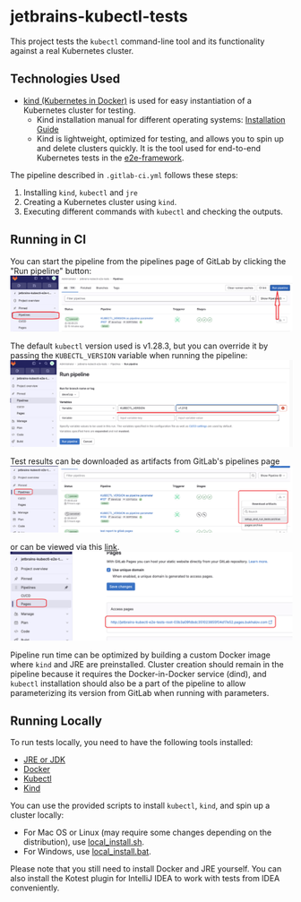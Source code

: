 # jetbrains-kubectl-tests

This project tests the `kubectl` command-line tool and its functionality against a real Kubernetes cluster.

## Technologies Used

- [kind (Kubernetes in Docker)](https://kind.sigs.k8s.io) is used for easy instantiation of a Kubernetes cluster for testing.
    - Kind installation manual for different operating systems: [Installation Guide](https://kind.sigs.k8s.io/docs/user/quick-start/#installation)
    - Kind is lightweight, optimized for testing, and allows you to spin up and delete clusters quickly. It is the tool used for end-to-end Kubernetes tests in the [e2e-framework](https://github.com/kubernetes-sigs/e2e-framework).

The pipeline described in `.gitlab-ci.yml` follows these steps:
1. Installing `kind`, `kubectl` and `jre`
2. Creating a Kubernetes cluster using `kind`.
3. Executing different commands with `kubectl` and checking the outputs.

## Running in CI

You can start the pipeline from the pipelines page of GitLab by clicking the "Run pipeline" button:
![Run pipeline](readme_images/runPipeline.png)

The default `kubectl` version used is v1.28.3, but you can override it by passing the `KUBECTL_VERSION` variable when running the pipeline:
![Specifying kubectl version](readme_images/runWithParams.png)

Test results can be downloaded as artifacts from GitLab's pipelines page
![Specifying kubectl version](readme_images/downloadArtifacts.png)

or can be viewed via this [link](http://jetbrains-kubectl-e2e-tests-root-03b3a09fdbdc351023855f04d17e52.pages.bukhalov.com).
![Specifying kubectl version](readme_images/reportPages.png)


Pipeline run time can be optimized by building a custom Docker image where `kind` and JRE are preinstalled.
Cluster creation should remain in the pipeline because it requires the Docker-in-Docker service (dind), 
and `kubectl` installation should also be a part of the pipeline to allow parameterizing its version from GitLab when running with parameters.

## Running Locally

To run tests locally, you need to have the following tools installed:

- [JRE or JDK](https://www.oracle.com/java/technologies/downloads/)
- [Docker](https://docs.docker.com/engine/install/)
- [Kubectl](https://kubernetes.io/docs/tasks/tools/)
- [Kind](https://kind.sigs.k8s.io/docs/user/quick-start/)

You can use the provided scripts to install `kubectl`, `kind`, and spin up a cluster locally:

- For Mac OS or Linux (may require some changes depending on the distribution), use [local_install.sh](local_install.sh).
- For Windows, use [local_install.bat](local_install.bat).

Please note that you still need to install Docker and JRE yourself. You can also install the Kotest plugin for IntelliJ IDEA to work with tests from IDEA conveniently.
